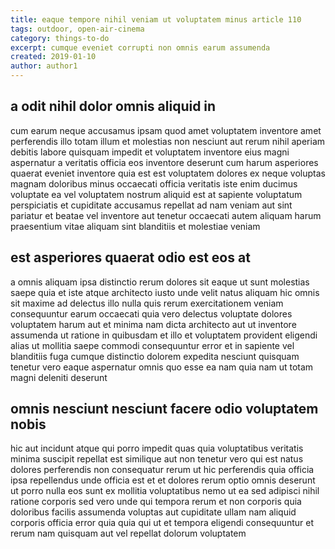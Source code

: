 ```yaml
---
title: eaque tempore nihil veniam ut voluptatem minus article 110
tags: outdoor, open-air-cinema
category: things-to-do
excerpt: cumque eveniet corrupti non omnis earum assumenda
created: 2019-01-10
author: author1
---
```


## a odit nihil dolor omnis aliquid in

cum earum neque accusamus ipsam quod amet voluptatem inventore amet perferendis illo totam illum et molestias non nesciunt aut rerum nihil aperiam debitis labore quisquam impedit et voluptatem inventore eius magni aspernatur a veritatis officia eos inventore deserunt cum harum asperiores quaerat eveniet inventore quia est est voluptatem dolores ex neque voluptas magnam doloribus minus occaecati officia veritatis iste enim ducimus voluptate ea vel voluptatem nostrum aliquid est at sapiente voluptatum perspiciatis et cupiditate accusamus repellat ad nam veniam aut sint pariatur et beatae vel inventore aut tenetur occaecati autem aliquam harum praesentium vitae aliquam sint blanditiis et molestiae veniam

## est asperiores quaerat odio est eos at

a omnis aliquam ipsa distinctio rerum dolores sit eaque ut sunt molestias saepe quia et iste atque architecto iusto unde velit natus aliquam hic omnis sit maxime ad delectus illo nulla quis rerum exercitationem veniam consequuntur earum occaecati quia vero delectus voluptate dolores voluptatem harum aut et minima nam dicta architecto aut ut inventore assumenda ut ratione in quibusdam et illo et voluptatem provident eligendi alias ut mollitia saepe commodi consequuntur error et in sapiente vel blanditiis fuga cumque distinctio dolorem expedita nesciunt quisquam tenetur vero eaque aspernatur omnis quo esse ea nam quia nam ut totam magni deleniti deserunt

## omnis nesciunt nesciunt facere odio voluptatem nobis

hic aut incidunt atque qui porro impedit quas quia voluptatibus veritatis minima suscipit repellat est similique aut non tenetur vero qui est natus dolores perferendis non consequatur rerum ut hic perferendis quia officia ipsa repellendus unde officia est et et dolores rerum optio omnis deserunt ut porro nulla eos sunt ex mollitia voluptatibus nemo ut ea sed adipisci nihil ratione corporis sed vero unde qui tempora rerum et non corporis quia doloribus facilis assumenda voluptas aut cupiditate ullam nam aliquid corporis officia error quia quia qui ut et tempora eligendi consequuntur et rerum nam quisquam aut vel repellat dolorum voluptatem
